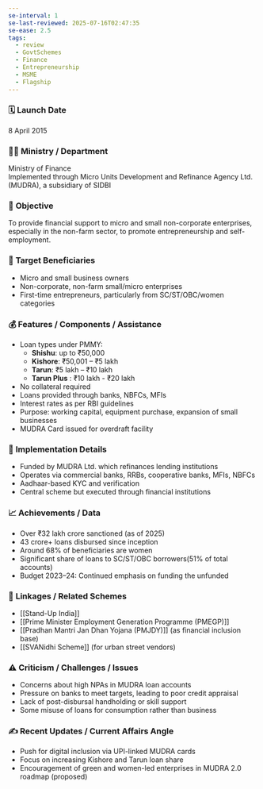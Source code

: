```yaml
---
se-interval: 1
se-last-reviewed: 2025-07-16T02:47:35
se-ease: 2.5
tags:
  - review
  - GovtSchemes
  - Finance
  - Entrepreneurship
  - MSME
  - Flagship
---
```



### 🗓️ **Launch Date**
8 April 2015

### 🧑‍🏫 **Ministry / Department**
Ministry of Finance  
Implemented through Micro Units Development and Refinance Agency Ltd. (MUDRA), a subsidiary of SIDBI

### 🎯 **Objective**
To provide financial support to micro and small non-corporate enterprises, especially in the non-farm sector, to promote entrepreneurship and self-employment.

### 👥 **Target Beneficiaries**
- Micro and small business owners  
- Non-corporate, non-farm small/micro enterprises  
- First-time entrepreneurs, particularly from SC/ST/OBC/women categories

### 💰 **Features / Components / Assistance**
- Loan types under PMMY:  
  - **Shishu**: up to ₹50,000  
  - **Kishore**: ₹50,001 – ₹5 lakh  
  - **Tarun**: ₹5 lakh – ₹10 lakh  
  - **Tarun Plus** : ₹10 lakh - ₹20 lakh
- No collateral required  
- Loans provided through banks, NBFCs, MFIs  
- Interest rates as per RBI guidelines  
- Purpose: working capital, equipment purchase, expansion of small businesses  
- MUDRA Card issued for overdraft facility

### 📍 **Implementation Details**
- Funded by MUDRA Ltd. which refinances lending institutions  
- Operates via commercial banks, RRBs, cooperative banks, MFIs, NBFCs  
- Aadhaar-based KYC and verification  
- Central scheme but executed through financial institutions

### 📈 **Achievements / Data**
- Over ₹32 lakh crore sanctioned (as of 2025)  
- 43 crore+ loans disbursed since inception  
- Around 68% of beneficiaries are women  
- Significant share of loans to SC/ST/OBC borrowers(51% of total accounts)
- Budget 2023–24: Continued emphasis on funding the unfunded

### 🧩 **Linkages / Related Schemes**
- [[Stand-Up India]]  
- [[Prime Minister Employment Generation Programme (PMEGP)]]  
- [[Pradhan Mantri Jan Dhan Yojana (PMJDY)]] (as financial inclusion base)  
- [[SVANidhi Scheme]] (for urban street vendors)

### ⚠️ **Criticism / Challenges / Issues**
- Concerns about high NPAs in MUDRA loan accounts  
- Pressure on banks to meet targets, leading to poor credit appraisal  
- Lack of post-disbursal handholding or skill support  
- Some misuse of loans for consumption rather than business

### ✍️ **Recent Updates / Current Affairs Angle**
- Push for digital inclusion via UPI-linked MUDRA cards  
- Focus on increasing Kishore and Tarun loan share  
- Encouragement of green and women-led enterprises in MUDRA 2.0 roadmap (proposed)
